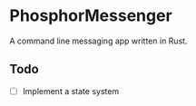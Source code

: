 # PhosphorMessenger
A command line messaging app written in Rust.

## Todo
- [ ] Implement a state system
